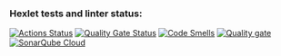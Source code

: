 ### Hexlet tests and linter status:
[![Actions Status](https://github.com/BudenchukM/fullstack-javascript-project-11/actions/workflows/hexlet-check.yml/badge.svg)](https://github.com/BudenchukM/fullstack-javascript-project-11/actions)
[![Quality Gate Status](https://sonarcloud.io/api/project_badges/measure?project=BudenchukM_fullstack-javascript-project-11&metric=alert_status)](https://sonarcloud.io/summary/new_code?id=BudenchukM_fullstack-javascript-project-11)
[![Code Smells](https://sonarcloud.io/api/project_badges/measure?project=BudenchukM_fullstack-javascript-project-11&metric=code_smells)](https://sonarcloud.io/summary/new_code?id=BudenchukM_fullstack-javascript-project-11)
[![Quality gate](https://sonarcloud.io/api/project_badges/quality_gate?project=BudenchukM_fullstack-javascript-project-11)](https://sonarcloud.io/summary/new_code?id=BudenchukM_fullstack-javascript-project-11)
[![SonarQube Cloud](https://sonarcloud.io/images/project_badges/sonarcloud-light.svg)](https://sonarcloud.io/summary/new_code?id=BudenchukM_fullstack-javascript-project-11)
